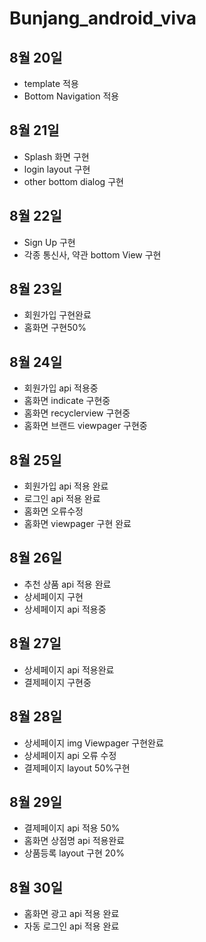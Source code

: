 # Bunjang_android_viva
## 8월 20일
- template 적용
- Bottom Navigation 적용

## 8월 21일
- Splash 화면 구현
- login layout 구현
- other bottom dialog 구현

## 8월 22일
- Sign Up 구현
- 각종 통신사, 약관 bottom View 구현

## 8월 23일
- 회원가입 구현완료
- 홈화면 구현50%

## 8월 24일
- 회원가입 api 적용중
- 홈화면 indicate 구현중
- 홈화면 recyclerview 구현중
- 홈화면 브랜드 viewpager 구현중

## 8월 25일
- 회원가입 api 적용 완료
- 로그인 api 적용 완료
- 홈화면 오류수정
- 홈화면 viewpager 구현 완료

## 8월 26일
- 추천 상품 api 적용 완료
- 상세페이지 구현
- 상세페이지 api 적용중

## 8월 27일
- 상세페이지 api 적용완료
- 결제페이지 구현중

## 8월 28일
- 상세페이지 img Viewpager 구현완료
- 상세페이지 api 오류 수정
- 결제페이지 layout 50%구현

## 8월 29일
- 결제페이지 api 적용 50%
- 홈화면 상점명 api 적용완료
- 상품등록 layout 구현 20%

## 8월 30일
- 홈화면 광고 api 적용 완료
- 자동 로그인 api 적용 완료